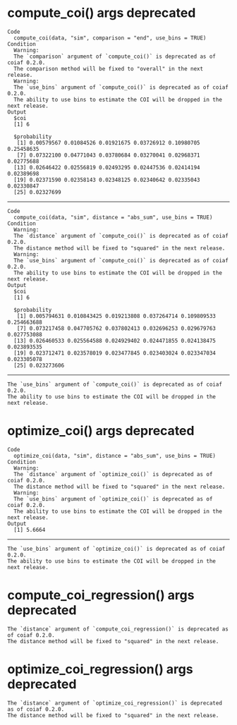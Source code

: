 # compute_coi() args deprecated

    Code
      compute_coi(data, "sim", comparison = "end", use_bins = TRUE)
    Condition
      Warning:
      The `comparison` argument of `compute_coi()` is deprecated as of coiaf 0.2.0.
      The comparison method will be fixed to "overall" in the next release.
      Warning:
      The `use_bins` argument of `compute_coi()` is deprecated as of coiaf 0.2.0.
      The ability to use bins to estimate the COI will be dropped in the next release.
    Output
      $coi
      [1] 6
      
      $probability
       [1] 0.00579567 0.01084526 0.01921675 0.03726912 0.10980705 0.25458635
       [7] 0.07322100 0.04771043 0.03780684 0.03270041 0.02968371 0.02775688
      [13] 0.02646422 0.02556819 0.02493295 0.02447536 0.02414194 0.02389698
      [19] 0.02371590 0.02358143 0.02348125 0.02340642 0.02335043 0.02330847
      [25] 0.02327699
      

---

    Code
      compute_coi(data, "sim", distance = "abs_sum", use_bins = TRUE)
    Condition
      Warning:
      The `distance` argument of `compute_coi()` is deprecated as of coiaf 0.2.0.
      The distance method will be fixed to "squared" in the next release.
      Warning:
      The `use_bins` argument of `compute_coi()` is deprecated as of coiaf 0.2.0.
      The ability to use bins to estimate the COI will be dropped in the next release.
    Output
      $coi
      [1] 6
      
      $probability
       [1] 0.005794631 0.010843425 0.019213808 0.037264714 0.109809533 0.254663688
       [7] 0.073217458 0.047705762 0.037802413 0.032696253 0.029679763 0.027753088
      [13] 0.026460533 0.025564588 0.024929402 0.024471855 0.024138475 0.023893535
      [19] 0.023712471 0.023578019 0.023477845 0.023403024 0.023347034 0.023305078
      [25] 0.023273606
      

---

    The `use_bins` argument of `compute_coi()` is deprecated as of coiaf 0.2.0.
    The ability to use bins to estimate the COI will be dropped in the next release.

# optimize_coi() args deprecated

    Code
      optimize_coi(data, "sim", distance = "abs_sum", use_bins = TRUE)
    Condition
      Warning:
      The `distance` argument of `optimize_coi()` is deprecated as of coiaf 0.2.0.
      The distance method will be fixed to "squared" in the next release.
      Warning:
      The `use_bins` argument of `optimize_coi()` is deprecated as of coiaf 0.2.0.
      The ability to use bins to estimate the COI will be dropped in the next release.
    Output
      [1] 5.6664

---

    The `use_bins` argument of `optimize_coi()` is deprecated as of coiaf 0.2.0.
    The ability to use bins to estimate the COI will be dropped in the next release.

# compute_coi_regression() args deprecated

    The `distance` argument of `compute_coi_regression()` is deprecated as of coiaf 0.2.0.
    The distance method will be fixed to "squared" in the next release.

# optimize_coi_regression() args deprecated

    The `distance` argument of `optimize_coi_regression()` is deprecated as of coiaf 0.2.0.
    The distance method will be fixed to "squared" in the next release.


